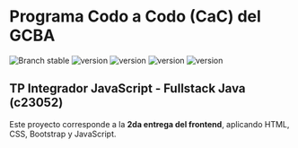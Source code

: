 #  Programa Codo a Codo (CaC) del GCBA
![Branch stable](https://img.shields.io/badge/branch-main-blue.svg)
![version](https://img.shields.io/badge/html-v5-e54c21.svg)
![version](https://img.shields.io/badge/css-v3-214ce5.svg)
![version](https://img.shields.io/badge/bootstrap-v5.3-702cf6.svg)
![version](https://img.shields.io/badge/javascript-v12-f7df1e.svg)<br>

## TP Integrador JavaScript - Fullstack Java (c23052)
Este proyecto corresponde a la **2da entrega del frontend**, aplicando HTML, CSS, Bootstrap y JavaScript.

